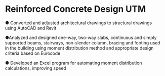 # Reinforced Concrete Design UTM
● Converted and adjusted architectural drawings to structural drawings using AutoCAD and Revit

●Analyzed and designed one-way, two-way slabs, continuous and simply supported beams, stairways, non-slender column, bracing and footing used in the building using moment distribution method and appropriate design criteria based on Eurocode

● Developed an Excel program for automating moment distribution calculations, improving speed
